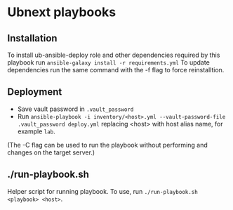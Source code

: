 # Ubnext playbooks

## Installation
To install ub-ansible-deploy role and other dependencies required by this playbook run `ansible-galaxy install -r requirements.yml`
To update dependencies run the same command with the -f flag to force reinstalltion.

## Deployment
- Save vault password in `.vault_password`
- Run `ansible-playbook -i inventory/<host>.yml --vault-password-file .vault_password deploy.yml` replacing \<host\> with host alias name, for example `lab`.

(The -C flag can be used to run the playbook without performing and changes on the target server.)

## ./run-playbook.sh

Helper script for running playbook. To use, run `./run-playbook.sh <playbook> <host>`.
